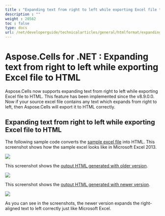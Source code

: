 ```yaml
---
title : "Expanding text from right to left while exporting Excel file to HTML" 
description : "" 
weight : 20562 
toc : false
type: docs
url: /net/developerguide/technicalarticles/general/htmlformat/expanding+text+from+right+to+left+while+exporting+excel+file+to+html/
---
```


# Aspose.Cells for .NET : Expanding text from right to left while exporting Excel file to HTML


Aspose.Cells now supports expanding text from right to left while exporting Excel file to HTML. This feature has been implemented since the v8.9.0.0. Now if your source excel file contains any text which expands from right to left, then Aspose.Cells will export it to HTML correctly.

## Expanding text from right to left while exporting Excel file to HTML

The following sample code converts the [sample excel file](https://docs2.aspose.com/cells/net/attachments/5024960/5115502.xlsx) into HTML. This screenshot shows how the sample excel looks like in Microsoft Excel 2013.

![](https://docs2.aspose.com/cells/net/attachments/5024960/5115505.png)

This screenshot shows the [output HTML generated with older version](https://docs2.aspose.com/cells/net/attachments/5024960/5115509.html).

![](https://docs2.aspose.com/cells/net/attachments/5024960/5115504.png)

This screenshot shows the [output HTML generated with newer version](https://docs2.aspose.com/cells/net/attachments/5024960/5115508.html).

![](https://docs2.aspose.com/cells/net/attachments/5024960/5115503.png)

As you can see in the screenshots, the newer version expands the right-aligned text to left correctly just like Microsoft Excel.

